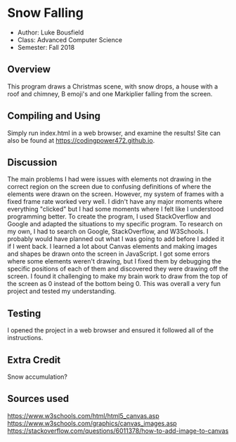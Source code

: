 # Snow Falling

* Author: Luke Bousfield
* Class: Advanced Computer Science
* Semester: Fall 2018

## Overview

This program draws a Christmas scene, with snow drops, a house with a roof and chimney, B emoji's and one Markiplier falling from the screen.

## Compiling and Using

Simply run index.html in a web browser, and examine the results!  Site can also be found at https://codingpower472.github.io.

## Discussion

The main problems I had were issues with elements not drawing in the correct region on the screen due to confusing definitions of where the elements were drawn on the screen.  However, my system of frames with a fixed frame rate worked very well.  I didn't have any major moments where everything "clicked" but I had some moments where I felt like I understood programming better.  To create the program, I used StackOverflow and Google and adapted the situations to my specific program.  To research on my own, I had to search on Google, StackOverflow, and W3Schools.  I probably would have planned out what I was going to add before I added it if I went back.  I learned a lot about Canvas elements and making images and shapes be drawn onto the screen in JavaScript.  I got some errors where some elements weren't drawing, but I fixed them by debugging the specific positions of each of them and discovered they were drawing off the screen.  I found it challenging to make my brain work to draw from the top of the screen as 0 instead of the bottom being 0.  This was overall a very fun project and tested my understanding.

## Testing

I opened the project in a web browser and ensured it followed all of the instructions.

## Extra Credit

Snow accumulation?

## Sources used

https://www.w3schools.com/html/html5_canvas.asp
https://www.w3schools.com/graphics/canvas_images.asp
https://stackoverflow.com/questions/6011378/how-to-add-image-to-canvas
